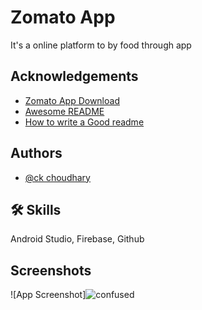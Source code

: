 
# Zomato App

It's a online platform to by food through app


## Acknowledgements

 - [Zomato App Download ](https://awesomeopensource.com/project/elangosundar/awesome-README-templates)
 - [Awesome README](https://github.com/matiassingers/awesome-readme)
 - [How to write a Good readme](https://bulldogjob.com/news/449-how-to-write-a-good-readme-for-your-github-project)


## Authors

- [@ck choudhary](https://www.github.com/octokatherine)


## 🛠 Skills
Android Studio, Firebase, Github





## Screenshots

![App Screenshot]![confused](https://user-images.githubusercontent.com/125123848/218967480-f0081aa5-732c-4cf2-b3d7-d52b55f1ff97.png)

